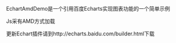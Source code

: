 EchartAmdDemo是一个引用百度Echarts实现图表功能的一个简单示例

Js采有AMD方式加载

更新Echart插件请到http://echarts.baidu.com/builder.html下载
